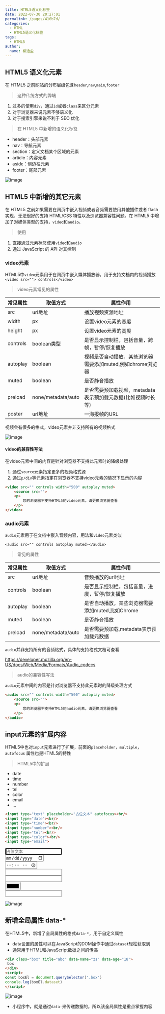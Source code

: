 ```yaml
---
title: HTML5语义化标签
date: 2022-07-30 20:27:01
permalink: /pages/410b7d/
categories:
  - HTML
  - HTML5语义化标签
tags:
  - HTML5
author:
  name: 柳逸尘
---
```


## HTML5 语义化元素

在 HTML5 之前网站的分布层级包含`header`,`nav`,`main`,`footer`<br/>

> 这种传统方式的弊端

1. 过多的使用`div`，通过`id`或者`class`来区分元素
2. 对于浏览器来说元素不够语义化
3. 对于搜索引擎来说不利于 SEO 优化

> 在 HTML5 中新增的语义化标签

- header：头部元素
- nav：导航元素
- section：定义文档某个区域的元素
- article：内容元素
- aside：侧边栏元素
- footer：尾部元素

![image](https://cdn.statically.io/gh/liuyichens/blog_img@main/image.75mtzue7x9o0.webp)

## HTML5 中新增的其它元素

在 HTML5 之前如果需要在网页中嵌入视频或者音频需要使用其他插件或者 flash 实现，无法很好的支持 HTML/CSS 特性以及浏览器兼容性问题。在 HTML5 中增加了对媒体类型的支持，`video`和`audio`。

> 使用

1. 直接通过元素标签使用`video`和`audio`
2. 通过 JavaScript 的 API 对其控制



### video元素

HTML5中`video`元素用于在网页中嵌入媒体播放器，用于支持文档内的视频播放<br/>
`<video src=""> controls</video>`

> video元素常见的属性

| 常见属性 | 取值方式           | 属性作用                                                     |
| -------- | ------------------ | ------------------------------------------------------------ |
| src      | url地址            | 播放视频资源地址                                             |
| width    | px                 | 设置video元素的宽度                                          |
| height   | px                 | 设置video元素的高度                                          |
| controls | boolean类型        | 是否显示控制栏，包括音量，跨帧，暂停/恢复播放                |
| autoplay | boolean            | 视频是否自动播放，某些浏览器需要添加muted,例如chrome浏览器   |
| muted    | boolean            | 是否静音播放                                                 |
| preload  | none/metadata/auto | 是否需要预加载视频，metadata表示预加载元数据(比如视频时长等) |
| poster   | url地址            | 一海报帧的URL                                                |

视频会有很多的格式，video元素并非支持所有的视频格式

![image](https://cdn.statically.io/gh/liuyichens/blog_img@main/image.73mn1l1iyh4.webp)

#### video的兼容性写法

在video元素中间的内容是针对浏览器不支持此元素时的降级处理

1. 通过`source`元素指定更多的视频格式源
2. 通过`p/div`等元素指定在浏览器不支持video元素的情况下显示的内容

```html
<video src="" controls width="500" autoplay muted>
	<source src="">
    <p>
        您的浏览器不支持HTML5的video元素，请更换浏览器查看
    </p>
</video>
```



### audio元素

`audio`元素用于在文档中嵌入音频内容，用法和`video`元素类似

`<audio src="" controls autoplay muted></audio>`

> 常见的属性

| 常见属性 | 取值方式           | 属性作用                                         |
| -------- | ------------------ | ------------------------------------------------ |
| src      | url地址            | 音频播放的url地址                                |
| controls | boolean            | 是否显示控制栏，包括音量，进度，暂停/恢复播放    |
| autoplay | boolean            | 是否自动播放，某些浏览器需要添加muted,比如Chrome |
| muted    | boolean            | 是否静音播放                                     |
| preload  | none/metadata/auto | 是否需要预加载,metadata表示预加载元数据          |

`audio`并非支持所有的音频格式，具体的支持格式文档可查看<br/>

<a href="https://developer.mozilla.org/en-US/docs/Web/Media/Formats/Audio_codecs">https://developer.mozilla.org/en-US/docs/Web/Media/Formats/Audio_codecs</a>

> audio的兼容性写法

`audio`元素中间的内容是针对浏览器不支持此元素时的降级处理方式

```html
<audio src="" controls width="500" autoplay muted>
	<source src="">
    <p>
        您的浏览器不支持HTML5的audio元素，请更换浏览器查看
    </p>
</audio>
```



## input元素的扩展内容

HTML5中也对`input`元素进行了扩展，前面的`placeholder`，`multiple`，`autofocus` 属性也是HTML5的特性

> HTML5中的扩展

- date
- time
- number
- tel
- color
- email
- ...

```html
<input type="text" placeholder="占位文本" autofocus><br/>
<input type="date"><br/>
<input type="time"><br/>
<input type="number"><br/>
<input type="tel"><br/>
<input type="color"><br/>
<input type="email">
```

<div>
    <input type="text" placeholder="占位文本" autofocus><br/>
    <input type="date"><br/>
    <input type="time"><br/>
    <input type="number"><br/>
    <input type="tel"><br/>
    <input type="color"><br/>
    <input type="email">
</div>

![image](https://cdn.statically.io/gh/liuyichens/blog_img@main/image.4fdbeqvxvm00.webp)

## 新增全局属性 data-*

在HTML5中，新增了全局属性的格式`data-*`，用于自定义属性

- data设置的属性可以在JavaScript的DOM操作中通过`dataset`轻松获取到
- 通常用于HTML和JavaScript数据之间的传递

```html
<div class="box" title="abc" data-name="zs" data-age="18">
 box   
</div>
<script>
const boxEl = document.querySelector('.box')
console.log(boxEl.dataset)
</script>
```

![image](https://cdn.statically.io/gh/liuyichens/blog_img@main/image.6r05dfmoimk0.webp)

- 小程序中，就是通过`data-`来传递数据的，所以该全局属性是重点掌握内容

